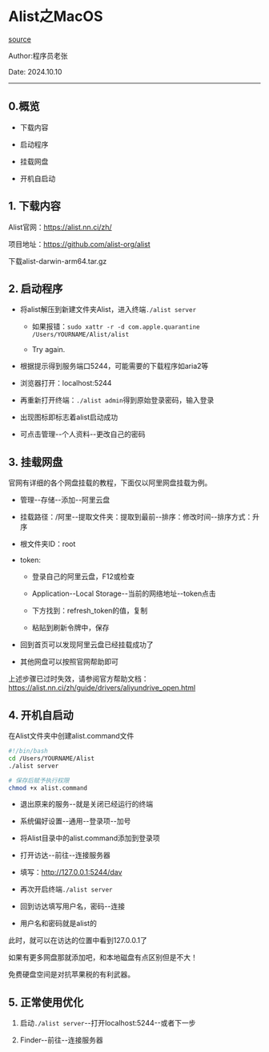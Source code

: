 # Alist之MacOS

[source](https://www.youtube.com/watch?v=HdtWoXHnSdI)

Author:程序员老张

Date: 2024.10.10

---

## 0.概览

- 下载内容

- 启动程序

- 挂载网盘

- 开机自启动

## 1. 下载内容

Alist官网：https://alist.nn.ci/zh/

项目地址：https://github.com/alist-org/alist

下载alist-darwin-arm64.tar.gz

## 2. 启动程序

- 将alist解压到新建文件夹Alist，进入终端`./alist server`
  
  - 如果报错：`sudo xattr -r -d com.apple.quarantine /Users/YOURNAME/Alist/alist`
  
  - Try again.

- 根据提示得到服务端口5244，可能需要的下载程序如aria2等

- 浏览器打开：localhost:5244

- 再重新打开终端：`./alist admin`得到原始登录密码，输入登录

- 出现图标即标志着alist启动成功

- 可点击管理--个人资料--更改自己的密码

## 3. 挂载网盘

官网有详细的各个网盘挂载的教程，下面仅以阿里网盘挂载为例。

- 管理--存储--添加--阿里云盘

- 挂载路径：/阿里--提取文件夹：提取到最前--排序：修改时间--排序方式：升序

- 根文件夹ID：root

- token:
  
  - 登录自己的阿里云盘，F12或检查
  
  - Application--Local Storage--当前的网络地址--token点击
  
  - 下方找到：refresh_token的值，复制
  
  - 粘贴到刷新令牌中，保存

- 回到首页可以发现阿里云盘已经挂载成功了

- 其他网盘可以按照官网帮助即可

上述步骤已过时失效，请参阅官方帮助文档：https://alist.nn.ci/zh/guide/drivers/aliyundrive_open.html

## 4. 开机自启动

在Alist文件夹中创建alist.command文件

```bash
#!/bin/bash
cd /Users/YOURNAME/Alist
./alist server

# 保存后赋予执行权限
chmod +x alist.command
```

- 退出原来的服务--就是关闭已经运行的终端

- 系统偏好设置--通用--登录项--加号

- 将Alist目录中的alist.command添加到登录项

- 打开访达--前往--连接服务器

- 填写：http://127.0.0.1:5244/dav

- 再次开启终端`./alist server`

- 回到访达填写用户名，密码--连接

- 用户名和密码就是alist的

此时，就可以在访达的位置中看到127.0.0.1了

如果有更多网盘那就添加吧，和本地磁盘有点区别但是不大！

免费硬盘空间是对抗苹果税的有利武器。



## 5. 正常使用优化

1. 启动`./alist server`--打开localhost:5244--或者下一步

2. Finder--前往--连接服务器
